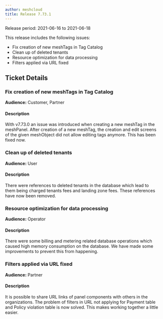 ```yaml
---
author: meshcloud
title: Release 7.73.1
---
```


Release period: 2021-06-16 to 2021-06-18

This release includes the following issues:
* Fix creation of new meshTags in Tag Catalog
* Clean up of deleted tenants
* Resource optimization for data processing
* Filters applied via URL fixed
<!--truncate-->

## Ticket Details
### Fix creation of new meshTags in Tag Catalog
**Audience:** Customer, Partner<br>

#### Description
With v7.73.0 an issue was introduced when creating a new meshTag in the meshPanel. After creation of a new meshTag,
the creation and edit screens of the given meshObject did not allow editing tags anymore. This has been fixed now.

### Clean up of deleted tenants
**Audience:** User<br>

#### Description
There were references to deleted tenants in the database which lead to them being charged tenants fees and
landing zone fees. These references have now been removed.

### Resource optimization for data processing
**Audience:** Operator<br>

#### Description
There were some billing and metering related database operations which caused high memory consumption on the
database. We have made some improvements to prevent this from happening.

### Filters applied via URL fixed
**Audience:** Partner<br>

#### Description
It is possible to share URL links of panel components with others in the organizations. The problem of filters in URL
not applying for Payment table and Policy violation table is now solved. This makes working together a little easier.

